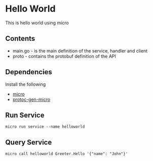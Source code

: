 # Hello World

This is hello world using micro

## Contents

- main.go - is the main definition of the service, handler and client
- proto - contains the protobuf definition of the API

## Dependencies

Install the following

- [micro](https://github.com/micro/micro)
- [protoc-gen-micro](https://github.com/micro/protoc-gen-micro)

## Run Service

```shell
micro run service --name helloworld
```

## Query Service

```
micro call helloworld Greeter.Hello '{"name": "John"}'
```
